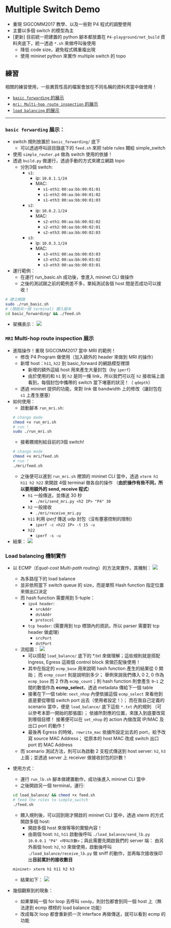 # Multiple Switch Demo

* 重現 SIGCOMM2017 教學、以及一些對 P4 程式的調整使用
* 主要以多個 switch 的模型為主
* [更新] 目前統一把建置的 python 腳本都放置在 `P4-playground/net_build` 資料夾底下，統一透過 `*.sh` 來做呼叫後使用
    * 降低 code size，避免程式碼重複出現
    * 使用 mininet python 來實作 multiple switch 的 topo

## 練習

相關的練習使用，一些異質性高的檔案會放在不同名稱的資料夾當中做使用！

* [`basic forwarding` 的展示](#basic-forwarding-展示)
* [`mri: Multi-hop route inspection` 的展示](#mri-multi-hop-route-inspection-展示)
* [`load balancing` 的展示](#load-balancing-機制實作)

---

### `basic forwarding` 展示：
* switch 規則放置於 `basic_forwarding/` 底下
    * 可以透過呼叫該目錄底下的 `feed.sh` 來把 table rules 餵給 simple_switch
* 使用 `simple_router.p4` 做為 switch 使用的依據！
* 透過 `build.py` 做運行，透過手動的方式來建立網路 topo
    * 分別3個 switch:
        * `s1`:
            * ip: `10.0.1.1/24`
            * MAC: 
                * `s1-eth1`: `00:aa:bb:00:01:01`
                * `s1-eth2`: `00:aa:bb:00:01:02`
                * `s1-eth3`: `00:aa:bb:00:01:03`
        * `s2`:
            * ip: `10.0.2.1/24`
            * MAC:
                * `s2-eth1`: `00:aa:bb:00:02:02`
                * `s2-eth2`: `00:aa:bb:00:02:01`
                * `s2-eth3`: `00:aa:bb:00:02:03`
        * `s3`:
            * ip: `10.0.3.1/24`
            * MAC:
                * `s3-eth1`: `00:aa:bb:00:03:03`
                * `s3-eth2`: `00:aa:bb:00:03:02`
                * `s3-eth3`: `00:aa:bb:00:03:01`
* 運行範例：
    * 在運行 run_basic.sh 成功後，會進入 mininet CLI 做操作
    * 之後的測試跟之前的範例差不多，單純測試各個 host 間是否成功可以接收！
```bash
# 建立網路
sudo ./run_basic.sh
# (開啟另一個 terminal) 餵入腳本
cd basic_forwarding/ && ./feed.sh
```
* 架構表示：
![](../../Resource/gliffy/multiswitch_basic_forwarding.png)

### `MRI` Multi-hop route inspection 展示

* 進階操作！重現 SIGCOMM2017 當中 MRI 的範例！
    * 修改 P4 Program 做使用（加入額外的 header 來做到 MRI 的操作）
    * 新增 host：`h11`, `h22` 到 basic_forward 的網路模型裡頭
        * 新增的額外這組 host 用來產生大量封包（by `iperf`）
        * 由於使用的和 `h1` 到 `h2` 是同一條 link，所以我們可以在 `h2` 接收端上面看到，每個封包中攜帶的 switch 當下堵塞的狀況！（ `qdepth`）
    * 透過 mininet 提供的功能，來對 link 做 bandwidth 上的修改（讓封包在 `s1` 上產生壅塞）
* 如何使用：
    * 啟動腳本 `run_mri.sh`:
    ```bash
    # change mode
    chmod +x run_mri.sh
    # run !
    sudo ./run_mri.sh
    ```
    * 接著餵規則給目前的3個 switch!
    ```bash
    # change mode
    chmod +x mri/feed.sh
    # run !
    ./mri/feed.sh
    ```
    * 之後便可以進到 `run_mri.sh` 裡頭的 mininet CLI 當中，透過 `xterm h1 h11 h2 h22` 來開啟 4個 terminal 做各自的操作 （**由於操作有些不同，所以要用額外的 send, receive 程式**）
        * `h1` 一般傳送，並傳送 30 秒
            *  `./mri/send_mri.py <h2 IP> "P4" 30`
        * `h2` 一般接收
            *  `./mri/receive_mri.py`
        * `h11` 利用 *iperf* 傳送 udp 封包（沒有壅塞控制的限制）
            * `iperf -c <h22 IP> -t 15 -u`
        * `h22`
            * `iperf -s -u`
* 結果：
![](../../Resource/screenshot/mri.png)

### Load balancing 機制實作

* 以 ECMP（*Equal-cost Multi-path* routing）的方法來實作，其機制：
    ![](../../Resource/gliffy/multiswitch_load_balance.png)
    * 為多路徑下的 load balance
    * 並非依照當下 switch queue 的 size，而是單照 Hash function 指定位置來做出口決定
    * 而 hash function 需要用到 5-tuple：
        * `ipv4 header`: 
            * `srcAddr`
            * `dstAddr`
            * `protocol`
        * `tcp header`: (需要用到 tcp 標頭內的資訊，所以 parser 需要對 tcp header 做處理)
            * `srcPort`
            * `dstPort`
    * 流程圖：
    ![](../../Resource/gliffy/multiswitch_load_balance_diagram.png)
        * 可以搭配 `load_balance/` 底下的 *.txt 來做理解；這些規則就是搭配 Ingress, Egress 這兩個 control block 來做匹配後使用！
        * 其中在指定的 `ecmp_base` 用來說明 hash function 產生的結果從 0 開始； 而 `ecmp_count` 則是說明到多少； 舉例來說我們傳入 0 2, 0 作為 `ecmp_base` 而 2 作為 `ecmp_count`；則 hash function 則會產生 `0~1` 之間的數值作為 **ecmp_select**，透過 metadata 傳給下一個 table
        * 接著在下一個 table: `next_nhop` 內便依據這個 `ecmp_select` 來看他到底是要從哪個 switch port 出去（使用者設定！）； 而在我自己定義的 scenario 當中，便是 `load_balance/` 底下這些 `*.txt` 內的規則 （可以參考本節一開始的那張圖）； 依據所對應的位置，來匯入到底要改寫到哪個目標！ 接著便可以在 `set_nhop` 的 action 內做改寫 IP/MAC 及出口 port 的動作！
        * 最後再 Egress 的時候，`rewrite_mac` 依據所設定出去的 port，給予改寫 source MAC Address； 從原本的 host MAC 改成 switch 出口 port 的 MAC Address
    * 而 scenario 測試方法，則可以為啟動 2 支程式傳送到 host server: `h2`, `h3` 上面；並透過 server 上 receiver 做接收封包的計數！
    

* 使用方式：
    * 運行 `run_lb.sh` 腳本做建置動作，成功後進入 mininet CLI 當中
    * 之後開啟另一個 terminal，運行:
    ```bash
    cd load_balance/ && chmod +x feed.sh
    # feed the rules to simple_switch
    ./feed.sh
    ```
    * 餵入規則後，可以回到剛才開啟的 mininet CLI 當中，透過 xterm 的方式開啟多個 host:
        * 開啟多個 host 來做等等的實驗內容！
        * 由兩個 host: `h1`, `h11` 啟動後呼叫 `./load_balance/send_lb.py 10.0.0.1 "P4" <呼叫次數>`；與此需要先開啟我們的 server 端： 由另外兩個 host: `h2`, `h3` 來做使用，啟動後呼叫 `./load_balance/receive_lb.py` 做 sniff 的動作，並再每次接收後印出**目前累計的接收數目**
    ```bash
    mininet> xterm h1 h11 h2 h3
    ```
    * 結果如下：
    ![](../../Resource/screenshot/load_balance_ecmp.png)
* 幾個觀察到的現象：
    * 如果單純一個 for loop 去呼叫 `sendp`，則封包都會到同一個 host 上（無法達到 ecmp 標榜的 load balance 功能）
    * 改成每次 loop 都會重新抓一次 interface 再做傳送，就可以看到 ecmp 的功能